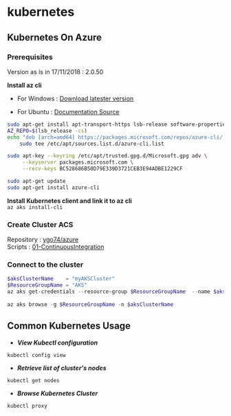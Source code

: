 # kubernetes

## Kubernetes On Azure
### Prerequisites  

Version as is in 17/11/2018 : 2.0.50

**Install az cli**  
* For Windows : [Download latester version](https://aka.ms/installazurecliwindows)  

* For Ubuntu  : [Documentation Source](https://docs.microsoft.com/fr-fr/cli/azure/install-azure-cli-apt?view=azure-cli-latest)  
```bash
sudo apt-get install apt-transport-https lsb-release software-properties-common -y
AZ_REPO=$(lsb_release -cs)
echo "deb [arch=amd64] https://packages.microsoft.com/repos/azure-cli/ $AZ_REPO main" | \
    sudo tee /etc/apt/sources.list.d/azure-cli.list

sudo apt-key --keyring /etc/apt/trusted.gpg.d/Microsoft.gpg adv \
     --keyserver packages.microsoft.com \
     --recv-keys BC528686B50D79E339D3721CEB3E94ADBE1229CF

sudo apt-get update
sudo apt-get install azure-cli
```
**Install Kubernetes client and link it to az cli**  
`az aks install-cli`

### Create Cluster ACS
Repository : [ygo74/azure](https://github.com/ygo74/azure)  
Scripts    : [01-ContinuousIntegration](https://github.com/ygo74/azure/tree/master/scripts/01-ContinuousIntegration)  

### Connect to the cluster  
```powershell
$aksClusterName    = "myAKSCluster"
$ResourceGroupName = "AKS"
az aks get-credentials --resource-group $ResourceGroupName  --name $aksClusterName  
  
az aks browse -g $ResourceGroupName -n $aksClusterName
```  

## Common Kubernetes Usage
* ***View Kubectl configuration***  
```
kubectl config view
```  

* ***Retrieve list of cluster's nodes***  
```
kubectl get nodes
```  

* ***Browse Kubernetes Cluster***  
```
kubectl proxy
```  

